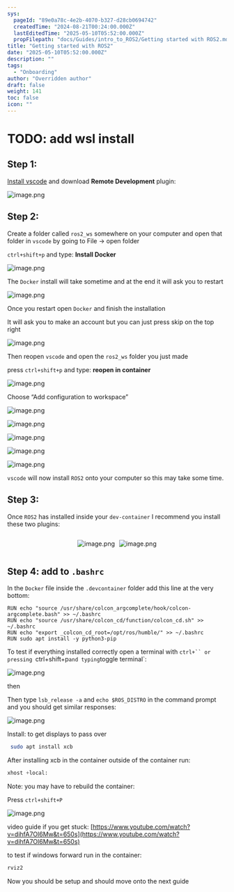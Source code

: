 ```yaml
---
sys:
  pageId: "89e0a78c-4e2b-4070-b327-d28cb0694742"
  createdTime: "2024-08-21T00:24:00.000Z"
  lastEditedTime: "2025-05-10T05:52:00.000Z"
  propFilepath: "docs/Guides/intro_to_ROS2/Getting started with ROS2.md"
title: "Getting started with ROS2"
date: "2025-05-10T05:52:00.000Z"
description: ""
tags:
  - "Onboarding"
author: "Overridden author"
draft: false
weight: 141
toc: false
icon: ""
---
```


# TODO: add wsl install

## Step 1:

[Install vscode](https://code.visualstudio.com/download) and download **Remote Development** plugin:

![image.png](https://prod-files-secure.s3.us-west-2.amazonaws.com/d518164a-d88e-44d1-a4ee-3adb3bd8bce0/efb52993-1881-4a40-b95e-6f020334f022/image.png?X-Amz-Algorithm=AWS4-HMAC-SHA256&X-Amz-Content-Sha256=UNSIGNED-PAYLOAD&X-Amz-Credential=ASIAZI2LB4663OX3VSG4%2F20250522%2Fus-west-2%2Fs3%2Faws4_request&X-Amz-Date=20250522T220837Z&X-Amz-Expires=3600&X-Amz-Security-Token=IQoJb3JpZ2luX2VjECYaCXVzLXdlc3QtMiJGMEQCIALq9jC5sTrasDCuIiFs7Kj7WHgaGKDRJcjQKh8TO0ccAiAWhLS9Pf8iyhTt4u7LHTg372sYoNdCzAV%2BdzTTWcVLQCqIBAje%2F%2F%2F%2F%2F%2F%2F%2F%2F%2F8BEAAaDDYzNzQyMzE4MzgwNSIMRtoJ2O1PGQSEvhl7KtwDQcHxlo0Nq8VMpCWF7xCz1T0MM9z3%2B8aiBEERKWKAv9RAnKei2BtG7tBPQxczJutRFuqqnaeDvrxwj7WvZNsOsyVjFZaBEyRcnPml3sGDkDc2U9Cbpu4c7ZpsddaAyPkyiFnC%2BoX1OE2%2Bldr%2B%2BnQFvSRYOAA8HIlRVV9qSooN0kYlwT5HWr%2FBvEN%2FjLsannGtIza7AeccR9Pac1dMrg8dK%2BlG1EgVgs2wW25iYK%2Fiodt0d85L%2FZ%2Br8LtvVln%2FkjKBg97PatcYnGiMRQXvxk1WIxX7UEzWDlX4V9Xc2LvCo33D8iyJA0d02AEgQpMGUZ8spQatFzf6SD5U%2BiP%2BHjaeh76yvvbf%2FzWPjvMUcOfnwmYS5H3sl3YrRW5vL406T2qpGc0KwMItR8BUn698r9cnN2tJi7YVUK%2FvL7uSq4Zm6eMoRHJeTMLu3fL%2FY0nOTnyMO4j4CSKc5ytCSmdlPoh%2B9svk5HY3yxjayo6g1Hy9cCN9Vk8h1rIdusXF1RRNBA2zpv3P79bAQo0GzkRzNFLlOZQLhoJ6ZI5ZYXwE%2Bq%2FGZReFX8dPHqucmq0ZnXGBXnV8FTd9i9fznj6OdhoEKXRGP0Gi94FRZvaIHxPXyIZfYvQ727zU3%2Ft3KEOFBSsw56m%2BwQY6pgF3L2f8Ur47PzEyV%2F%2BeIFtLwtLT8ZSq2%2B84eZdDOto8jfjEoJr74GA1V6JDjgNjFcgTnOmtPK0LRkc%2BTYiH9ZMdNz8Wk66WXBf%2FM1cdcRybCQ0I1hI0utOfiFwMjYLD579Pnptyke9W9MKiT7%2FLVjzq0b%2BwXkx%2BaSmQVe7T448RzCEKGbD%2BtUXSXmOj9qh6FQhzuzwm4hvHlFRG61rRIXYg4qYpmN1p&X-Amz-Signature=f217365daae6a9f5b7338063665a593428ef4e03ddd272bc54b4904defef8931&X-Amz-SignedHeaders=host&x-id=GetObject)

## Step 2:

Create a folder called `ros2_ws` somewhere on your computer and open that folder in `vscode` by going to File → open folder 

`ctrl+shift+p` and type: **Install Docker**

![image.png](https://prod-files-secure.s3.us-west-2.amazonaws.com/d518164a-d88e-44d1-a4ee-3adb3bd8bce0/2269dc0e-1cd5-47ff-bceb-c04ad9b2eab0/image.png?X-Amz-Algorithm=AWS4-HMAC-SHA256&X-Amz-Content-Sha256=UNSIGNED-PAYLOAD&X-Amz-Credential=ASIAZI2LB4663OX3VSG4%2F20250522%2Fus-west-2%2Fs3%2Faws4_request&X-Amz-Date=20250522T220837Z&X-Amz-Expires=3600&X-Amz-Security-Token=IQoJb3JpZ2luX2VjECYaCXVzLXdlc3QtMiJGMEQCIALq9jC5sTrasDCuIiFs7Kj7WHgaGKDRJcjQKh8TO0ccAiAWhLS9Pf8iyhTt4u7LHTg372sYoNdCzAV%2BdzTTWcVLQCqIBAje%2F%2F%2F%2F%2F%2F%2F%2F%2F%2F8BEAAaDDYzNzQyMzE4MzgwNSIMRtoJ2O1PGQSEvhl7KtwDQcHxlo0Nq8VMpCWF7xCz1T0MM9z3%2B8aiBEERKWKAv9RAnKei2BtG7tBPQxczJutRFuqqnaeDvrxwj7WvZNsOsyVjFZaBEyRcnPml3sGDkDc2U9Cbpu4c7ZpsddaAyPkyiFnC%2BoX1OE2%2Bldr%2B%2BnQFvSRYOAA8HIlRVV9qSooN0kYlwT5HWr%2FBvEN%2FjLsannGtIza7AeccR9Pac1dMrg8dK%2BlG1EgVgs2wW25iYK%2Fiodt0d85L%2FZ%2Br8LtvVln%2FkjKBg97PatcYnGiMRQXvxk1WIxX7UEzWDlX4V9Xc2LvCo33D8iyJA0d02AEgQpMGUZ8spQatFzf6SD5U%2BiP%2BHjaeh76yvvbf%2FzWPjvMUcOfnwmYS5H3sl3YrRW5vL406T2qpGc0KwMItR8BUn698r9cnN2tJi7YVUK%2FvL7uSq4Zm6eMoRHJeTMLu3fL%2FY0nOTnyMO4j4CSKc5ytCSmdlPoh%2B9svk5HY3yxjayo6g1Hy9cCN9Vk8h1rIdusXF1RRNBA2zpv3P79bAQo0GzkRzNFLlOZQLhoJ6ZI5ZYXwE%2Bq%2FGZReFX8dPHqucmq0ZnXGBXnV8FTd9i9fznj6OdhoEKXRGP0Gi94FRZvaIHxPXyIZfYvQ727zU3%2Ft3KEOFBSsw56m%2BwQY6pgF3L2f8Ur47PzEyV%2F%2BeIFtLwtLT8ZSq2%2B84eZdDOto8jfjEoJr74GA1V6JDjgNjFcgTnOmtPK0LRkc%2BTYiH9ZMdNz8Wk66WXBf%2FM1cdcRybCQ0I1hI0utOfiFwMjYLD579Pnptyke9W9MKiT7%2FLVjzq0b%2BwXkx%2BaSmQVe7T448RzCEKGbD%2BtUXSXmOj9qh6FQhzuzwm4hvHlFRG61rRIXYg4qYpmN1p&X-Amz-Signature=c103b11f6f51a8ce0f82425df2d3c13b8e75ff406849373924c8ee995a39dc14&X-Amz-SignedHeaders=host&x-id=GetObject)

The `Docker` install will take sometime and at the end it will ask you to restart

![image.png](https://prod-files-secure.s3.us-west-2.amazonaws.com/d518164a-d88e-44d1-a4ee-3adb3bd8bce0/ed233f78-be33-4b1f-b89c-9c346c0e961e/image.png?X-Amz-Algorithm=AWS4-HMAC-SHA256&X-Amz-Content-Sha256=UNSIGNED-PAYLOAD&X-Amz-Credential=ASIAZI2LB4663OX3VSG4%2F20250522%2Fus-west-2%2Fs3%2Faws4_request&X-Amz-Date=20250522T220837Z&X-Amz-Expires=3600&X-Amz-Security-Token=IQoJb3JpZ2luX2VjECYaCXVzLXdlc3QtMiJGMEQCIALq9jC5sTrasDCuIiFs7Kj7WHgaGKDRJcjQKh8TO0ccAiAWhLS9Pf8iyhTt4u7LHTg372sYoNdCzAV%2BdzTTWcVLQCqIBAje%2F%2F%2F%2F%2F%2F%2F%2F%2F%2F8BEAAaDDYzNzQyMzE4MzgwNSIMRtoJ2O1PGQSEvhl7KtwDQcHxlo0Nq8VMpCWF7xCz1T0MM9z3%2B8aiBEERKWKAv9RAnKei2BtG7tBPQxczJutRFuqqnaeDvrxwj7WvZNsOsyVjFZaBEyRcnPml3sGDkDc2U9Cbpu4c7ZpsddaAyPkyiFnC%2BoX1OE2%2Bldr%2B%2BnQFvSRYOAA8HIlRVV9qSooN0kYlwT5HWr%2FBvEN%2FjLsannGtIza7AeccR9Pac1dMrg8dK%2BlG1EgVgs2wW25iYK%2Fiodt0d85L%2FZ%2Br8LtvVln%2FkjKBg97PatcYnGiMRQXvxk1WIxX7UEzWDlX4V9Xc2LvCo33D8iyJA0d02AEgQpMGUZ8spQatFzf6SD5U%2BiP%2BHjaeh76yvvbf%2FzWPjvMUcOfnwmYS5H3sl3YrRW5vL406T2qpGc0KwMItR8BUn698r9cnN2tJi7YVUK%2FvL7uSq4Zm6eMoRHJeTMLu3fL%2FY0nOTnyMO4j4CSKc5ytCSmdlPoh%2B9svk5HY3yxjayo6g1Hy9cCN9Vk8h1rIdusXF1RRNBA2zpv3P79bAQo0GzkRzNFLlOZQLhoJ6ZI5ZYXwE%2Bq%2FGZReFX8dPHqucmq0ZnXGBXnV8FTd9i9fznj6OdhoEKXRGP0Gi94FRZvaIHxPXyIZfYvQ727zU3%2Ft3KEOFBSsw56m%2BwQY6pgF3L2f8Ur47PzEyV%2F%2BeIFtLwtLT8ZSq2%2B84eZdDOto8jfjEoJr74GA1V6JDjgNjFcgTnOmtPK0LRkc%2BTYiH9ZMdNz8Wk66WXBf%2FM1cdcRybCQ0I1hI0utOfiFwMjYLD579Pnptyke9W9MKiT7%2FLVjzq0b%2BwXkx%2BaSmQVe7T448RzCEKGbD%2BtUXSXmOj9qh6FQhzuzwm4hvHlFRG61rRIXYg4qYpmN1p&X-Amz-Signature=b24185de66d628920de898e3cddb2f6d748fb9a583b61c8e93c5eb5255df0b98&X-Amz-SignedHeaders=host&x-id=GetObject)

Once you restart open `Docker` and finish the installation

It will ask you to make an account but you can just press skip on the top right

![image.png](https://prod-files-secure.s3.us-west-2.amazonaws.com/d518164a-d88e-44d1-a4ee-3adb3bd8bce0/21010ad9-1659-4fd9-9f59-9932a09b2a3d/image.png?X-Amz-Algorithm=AWS4-HMAC-SHA256&X-Amz-Content-Sha256=UNSIGNED-PAYLOAD&X-Amz-Credential=ASIAZI2LB4663OX3VSG4%2F20250522%2Fus-west-2%2Fs3%2Faws4_request&X-Amz-Date=20250522T220837Z&X-Amz-Expires=3600&X-Amz-Security-Token=IQoJb3JpZ2luX2VjECYaCXVzLXdlc3QtMiJGMEQCIALq9jC5sTrasDCuIiFs7Kj7WHgaGKDRJcjQKh8TO0ccAiAWhLS9Pf8iyhTt4u7LHTg372sYoNdCzAV%2BdzTTWcVLQCqIBAje%2F%2F%2F%2F%2F%2F%2F%2F%2F%2F8BEAAaDDYzNzQyMzE4MzgwNSIMRtoJ2O1PGQSEvhl7KtwDQcHxlo0Nq8VMpCWF7xCz1T0MM9z3%2B8aiBEERKWKAv9RAnKei2BtG7tBPQxczJutRFuqqnaeDvrxwj7WvZNsOsyVjFZaBEyRcnPml3sGDkDc2U9Cbpu4c7ZpsddaAyPkyiFnC%2BoX1OE2%2Bldr%2B%2BnQFvSRYOAA8HIlRVV9qSooN0kYlwT5HWr%2FBvEN%2FjLsannGtIza7AeccR9Pac1dMrg8dK%2BlG1EgVgs2wW25iYK%2Fiodt0d85L%2FZ%2Br8LtvVln%2FkjKBg97PatcYnGiMRQXvxk1WIxX7UEzWDlX4V9Xc2LvCo33D8iyJA0d02AEgQpMGUZ8spQatFzf6SD5U%2BiP%2BHjaeh76yvvbf%2FzWPjvMUcOfnwmYS5H3sl3YrRW5vL406T2qpGc0KwMItR8BUn698r9cnN2tJi7YVUK%2FvL7uSq4Zm6eMoRHJeTMLu3fL%2FY0nOTnyMO4j4CSKc5ytCSmdlPoh%2B9svk5HY3yxjayo6g1Hy9cCN9Vk8h1rIdusXF1RRNBA2zpv3P79bAQo0GzkRzNFLlOZQLhoJ6ZI5ZYXwE%2Bq%2FGZReFX8dPHqucmq0ZnXGBXnV8FTd9i9fznj6OdhoEKXRGP0Gi94FRZvaIHxPXyIZfYvQ727zU3%2Ft3KEOFBSsw56m%2BwQY6pgF3L2f8Ur47PzEyV%2F%2BeIFtLwtLT8ZSq2%2B84eZdDOto8jfjEoJr74GA1V6JDjgNjFcgTnOmtPK0LRkc%2BTYiH9ZMdNz8Wk66WXBf%2FM1cdcRybCQ0I1hI0utOfiFwMjYLD579Pnptyke9W9MKiT7%2FLVjzq0b%2BwXkx%2BaSmQVe7T448RzCEKGbD%2BtUXSXmOj9qh6FQhzuzwm4hvHlFRG61rRIXYg4qYpmN1p&X-Amz-Signature=05bde07c2df531ad1a748cfe3ef853a31b3aabff3c915876833fae98cf275494&X-Amz-SignedHeaders=host&x-id=GetObject)

Then reopen `vscode` and open the `ros2_ws` folder you just made

press `ctrl+shift+p` and type: **reopen in container**

![image.png](https://prod-files-secure.s3.us-west-2.amazonaws.com/d518164a-d88e-44d1-a4ee-3adb3bd8bce0/4e93b8c2-41ad-488c-8095-c74205196118/image.png?X-Amz-Algorithm=AWS4-HMAC-SHA256&X-Amz-Content-Sha256=UNSIGNED-PAYLOAD&X-Amz-Credential=ASIAZI2LB4663OX3VSG4%2F20250522%2Fus-west-2%2Fs3%2Faws4_request&X-Amz-Date=20250522T220837Z&X-Amz-Expires=3600&X-Amz-Security-Token=IQoJb3JpZ2luX2VjECYaCXVzLXdlc3QtMiJGMEQCIALq9jC5sTrasDCuIiFs7Kj7WHgaGKDRJcjQKh8TO0ccAiAWhLS9Pf8iyhTt4u7LHTg372sYoNdCzAV%2BdzTTWcVLQCqIBAje%2F%2F%2F%2F%2F%2F%2F%2F%2F%2F8BEAAaDDYzNzQyMzE4MzgwNSIMRtoJ2O1PGQSEvhl7KtwDQcHxlo0Nq8VMpCWF7xCz1T0MM9z3%2B8aiBEERKWKAv9RAnKei2BtG7tBPQxczJutRFuqqnaeDvrxwj7WvZNsOsyVjFZaBEyRcnPml3sGDkDc2U9Cbpu4c7ZpsddaAyPkyiFnC%2BoX1OE2%2Bldr%2B%2BnQFvSRYOAA8HIlRVV9qSooN0kYlwT5HWr%2FBvEN%2FjLsannGtIza7AeccR9Pac1dMrg8dK%2BlG1EgVgs2wW25iYK%2Fiodt0d85L%2FZ%2Br8LtvVln%2FkjKBg97PatcYnGiMRQXvxk1WIxX7UEzWDlX4V9Xc2LvCo33D8iyJA0d02AEgQpMGUZ8spQatFzf6SD5U%2BiP%2BHjaeh76yvvbf%2FzWPjvMUcOfnwmYS5H3sl3YrRW5vL406T2qpGc0KwMItR8BUn698r9cnN2tJi7YVUK%2FvL7uSq4Zm6eMoRHJeTMLu3fL%2FY0nOTnyMO4j4CSKc5ytCSmdlPoh%2B9svk5HY3yxjayo6g1Hy9cCN9Vk8h1rIdusXF1RRNBA2zpv3P79bAQo0GzkRzNFLlOZQLhoJ6ZI5ZYXwE%2Bq%2FGZReFX8dPHqucmq0ZnXGBXnV8FTd9i9fznj6OdhoEKXRGP0Gi94FRZvaIHxPXyIZfYvQ727zU3%2Ft3KEOFBSsw56m%2BwQY6pgF3L2f8Ur47PzEyV%2F%2BeIFtLwtLT8ZSq2%2B84eZdDOto8jfjEoJr74GA1V6JDjgNjFcgTnOmtPK0LRkc%2BTYiH9ZMdNz8Wk66WXBf%2FM1cdcRybCQ0I1hI0utOfiFwMjYLD579Pnptyke9W9MKiT7%2FLVjzq0b%2BwXkx%2BaSmQVe7T448RzCEKGbD%2BtUXSXmOj9qh6FQhzuzwm4hvHlFRG61rRIXYg4qYpmN1p&X-Amz-Signature=2ba8d399a114a015cc14c0fb9fc1af0bf3250547e04f5ec21aa24700350ab6a7&X-Amz-SignedHeaders=host&x-id=GetObject)

Choose “Add configuration to workspace”

![image.png](https://prod-files-secure.s3.us-west-2.amazonaws.com/d518164a-d88e-44d1-a4ee-3adb3bd8bce0/9560b282-5060-4989-ba37-97e7b2c22476/image.png?X-Amz-Algorithm=AWS4-HMAC-SHA256&X-Amz-Content-Sha256=UNSIGNED-PAYLOAD&X-Amz-Credential=ASIAZI2LB4663OX3VSG4%2F20250522%2Fus-west-2%2Fs3%2Faws4_request&X-Amz-Date=20250522T220837Z&X-Amz-Expires=3600&X-Amz-Security-Token=IQoJb3JpZ2luX2VjECYaCXVzLXdlc3QtMiJGMEQCIALq9jC5sTrasDCuIiFs7Kj7WHgaGKDRJcjQKh8TO0ccAiAWhLS9Pf8iyhTt4u7LHTg372sYoNdCzAV%2BdzTTWcVLQCqIBAje%2F%2F%2F%2F%2F%2F%2F%2F%2F%2F8BEAAaDDYzNzQyMzE4MzgwNSIMRtoJ2O1PGQSEvhl7KtwDQcHxlo0Nq8VMpCWF7xCz1T0MM9z3%2B8aiBEERKWKAv9RAnKei2BtG7tBPQxczJutRFuqqnaeDvrxwj7WvZNsOsyVjFZaBEyRcnPml3sGDkDc2U9Cbpu4c7ZpsddaAyPkyiFnC%2BoX1OE2%2Bldr%2B%2BnQFvSRYOAA8HIlRVV9qSooN0kYlwT5HWr%2FBvEN%2FjLsannGtIza7AeccR9Pac1dMrg8dK%2BlG1EgVgs2wW25iYK%2Fiodt0d85L%2FZ%2Br8LtvVln%2FkjKBg97PatcYnGiMRQXvxk1WIxX7UEzWDlX4V9Xc2LvCo33D8iyJA0d02AEgQpMGUZ8spQatFzf6SD5U%2BiP%2BHjaeh76yvvbf%2FzWPjvMUcOfnwmYS5H3sl3YrRW5vL406T2qpGc0KwMItR8BUn698r9cnN2tJi7YVUK%2FvL7uSq4Zm6eMoRHJeTMLu3fL%2FY0nOTnyMO4j4CSKc5ytCSmdlPoh%2B9svk5HY3yxjayo6g1Hy9cCN9Vk8h1rIdusXF1RRNBA2zpv3P79bAQo0GzkRzNFLlOZQLhoJ6ZI5ZYXwE%2Bq%2FGZReFX8dPHqucmq0ZnXGBXnV8FTd9i9fznj6OdhoEKXRGP0Gi94FRZvaIHxPXyIZfYvQ727zU3%2Ft3KEOFBSsw56m%2BwQY6pgF3L2f8Ur47PzEyV%2F%2BeIFtLwtLT8ZSq2%2B84eZdDOto8jfjEoJr74GA1V6JDjgNjFcgTnOmtPK0LRkc%2BTYiH9ZMdNz8Wk66WXBf%2FM1cdcRybCQ0I1hI0utOfiFwMjYLD579Pnptyke9W9MKiT7%2FLVjzq0b%2BwXkx%2BaSmQVe7T448RzCEKGbD%2BtUXSXmOj9qh6FQhzuzwm4hvHlFRG61rRIXYg4qYpmN1p&X-Amz-Signature=2013f37624193ec49238d08db728ed662484d85714a13423b0b817a96709450f&X-Amz-SignedHeaders=host&x-id=GetObject)

![image.png](https://prod-files-secure.s3.us-west-2.amazonaws.com/d518164a-d88e-44d1-a4ee-3adb3bd8bce0/2ee63f81-886b-48e8-a553-dc6e5eac99e4/image.png?X-Amz-Algorithm=AWS4-HMAC-SHA256&X-Amz-Content-Sha256=UNSIGNED-PAYLOAD&X-Amz-Credential=ASIAZI2LB4663OX3VSG4%2F20250522%2Fus-west-2%2Fs3%2Faws4_request&X-Amz-Date=20250522T220837Z&X-Amz-Expires=3600&X-Amz-Security-Token=IQoJb3JpZ2luX2VjECYaCXVzLXdlc3QtMiJGMEQCIALq9jC5sTrasDCuIiFs7Kj7WHgaGKDRJcjQKh8TO0ccAiAWhLS9Pf8iyhTt4u7LHTg372sYoNdCzAV%2BdzTTWcVLQCqIBAje%2F%2F%2F%2F%2F%2F%2F%2F%2F%2F8BEAAaDDYzNzQyMzE4MzgwNSIMRtoJ2O1PGQSEvhl7KtwDQcHxlo0Nq8VMpCWF7xCz1T0MM9z3%2B8aiBEERKWKAv9RAnKei2BtG7tBPQxczJutRFuqqnaeDvrxwj7WvZNsOsyVjFZaBEyRcnPml3sGDkDc2U9Cbpu4c7ZpsddaAyPkyiFnC%2BoX1OE2%2Bldr%2B%2BnQFvSRYOAA8HIlRVV9qSooN0kYlwT5HWr%2FBvEN%2FjLsannGtIza7AeccR9Pac1dMrg8dK%2BlG1EgVgs2wW25iYK%2Fiodt0d85L%2FZ%2Br8LtvVln%2FkjKBg97PatcYnGiMRQXvxk1WIxX7UEzWDlX4V9Xc2LvCo33D8iyJA0d02AEgQpMGUZ8spQatFzf6SD5U%2BiP%2BHjaeh76yvvbf%2FzWPjvMUcOfnwmYS5H3sl3YrRW5vL406T2qpGc0KwMItR8BUn698r9cnN2tJi7YVUK%2FvL7uSq4Zm6eMoRHJeTMLu3fL%2FY0nOTnyMO4j4CSKc5ytCSmdlPoh%2B9svk5HY3yxjayo6g1Hy9cCN9Vk8h1rIdusXF1RRNBA2zpv3P79bAQo0GzkRzNFLlOZQLhoJ6ZI5ZYXwE%2Bq%2FGZReFX8dPHqucmq0ZnXGBXnV8FTd9i9fznj6OdhoEKXRGP0Gi94FRZvaIHxPXyIZfYvQ727zU3%2Ft3KEOFBSsw56m%2BwQY6pgF3L2f8Ur47PzEyV%2F%2BeIFtLwtLT8ZSq2%2B84eZdDOto8jfjEoJr74GA1V6JDjgNjFcgTnOmtPK0LRkc%2BTYiH9ZMdNz8Wk66WXBf%2FM1cdcRybCQ0I1hI0utOfiFwMjYLD579Pnptyke9W9MKiT7%2FLVjzq0b%2BwXkx%2BaSmQVe7T448RzCEKGbD%2BtUXSXmOj9qh6FQhzuzwm4hvHlFRG61rRIXYg4qYpmN1p&X-Amz-Signature=f3858623574ca22ee048e67ade375abb1dc3a9569a3f827fdf7407fa6da7ac9f&X-Amz-SignedHeaders=host&x-id=GetObject)

![image.png](https://prod-files-secure.s3.us-west-2.amazonaws.com/d518164a-d88e-44d1-a4ee-3adb3bd8bce0/ae1580b2-b048-407e-aed9-b584224a7a04/image.png?X-Amz-Algorithm=AWS4-HMAC-SHA256&X-Amz-Content-Sha256=UNSIGNED-PAYLOAD&X-Amz-Credential=ASIAZI2LB4663OX3VSG4%2F20250522%2Fus-west-2%2Fs3%2Faws4_request&X-Amz-Date=20250522T220837Z&X-Amz-Expires=3600&X-Amz-Security-Token=IQoJb3JpZ2luX2VjECYaCXVzLXdlc3QtMiJGMEQCIALq9jC5sTrasDCuIiFs7Kj7WHgaGKDRJcjQKh8TO0ccAiAWhLS9Pf8iyhTt4u7LHTg372sYoNdCzAV%2BdzTTWcVLQCqIBAje%2F%2F%2F%2F%2F%2F%2F%2F%2F%2F8BEAAaDDYzNzQyMzE4MzgwNSIMRtoJ2O1PGQSEvhl7KtwDQcHxlo0Nq8VMpCWF7xCz1T0MM9z3%2B8aiBEERKWKAv9RAnKei2BtG7tBPQxczJutRFuqqnaeDvrxwj7WvZNsOsyVjFZaBEyRcnPml3sGDkDc2U9Cbpu4c7ZpsddaAyPkyiFnC%2BoX1OE2%2Bldr%2B%2BnQFvSRYOAA8HIlRVV9qSooN0kYlwT5HWr%2FBvEN%2FjLsannGtIza7AeccR9Pac1dMrg8dK%2BlG1EgVgs2wW25iYK%2Fiodt0d85L%2FZ%2Br8LtvVln%2FkjKBg97PatcYnGiMRQXvxk1WIxX7UEzWDlX4V9Xc2LvCo33D8iyJA0d02AEgQpMGUZ8spQatFzf6SD5U%2BiP%2BHjaeh76yvvbf%2FzWPjvMUcOfnwmYS5H3sl3YrRW5vL406T2qpGc0KwMItR8BUn698r9cnN2tJi7YVUK%2FvL7uSq4Zm6eMoRHJeTMLu3fL%2FY0nOTnyMO4j4CSKc5ytCSmdlPoh%2B9svk5HY3yxjayo6g1Hy9cCN9Vk8h1rIdusXF1RRNBA2zpv3P79bAQo0GzkRzNFLlOZQLhoJ6ZI5ZYXwE%2Bq%2FGZReFX8dPHqucmq0ZnXGBXnV8FTd9i9fznj6OdhoEKXRGP0Gi94FRZvaIHxPXyIZfYvQ727zU3%2Ft3KEOFBSsw56m%2BwQY6pgF3L2f8Ur47PzEyV%2F%2BeIFtLwtLT8ZSq2%2B84eZdDOto8jfjEoJr74GA1V6JDjgNjFcgTnOmtPK0LRkc%2BTYiH9ZMdNz8Wk66WXBf%2FM1cdcRybCQ0I1hI0utOfiFwMjYLD579Pnptyke9W9MKiT7%2FLVjzq0b%2BwXkx%2BaSmQVe7T448RzCEKGbD%2BtUXSXmOj9qh6FQhzuzwm4hvHlFRG61rRIXYg4qYpmN1p&X-Amz-Signature=359b278bb6d365972c7849bbd7edf08212395a9d3533fde6aa1cfb00ca7b9537&X-Amz-SignedHeaders=host&x-id=GetObject)

![image.png](https://prod-files-secure.s3.us-west-2.amazonaws.com/d518164a-d88e-44d1-a4ee-3adb3bd8bce0/53255b28-f75e-430f-b9e3-c0ac8577e42b/image.png?X-Amz-Algorithm=AWS4-HMAC-SHA256&X-Amz-Content-Sha256=UNSIGNED-PAYLOAD&X-Amz-Credential=ASIAZI2LB4663OX3VSG4%2F20250522%2Fus-west-2%2Fs3%2Faws4_request&X-Amz-Date=20250522T220837Z&X-Amz-Expires=3600&X-Amz-Security-Token=IQoJb3JpZ2luX2VjECYaCXVzLXdlc3QtMiJGMEQCIALq9jC5sTrasDCuIiFs7Kj7WHgaGKDRJcjQKh8TO0ccAiAWhLS9Pf8iyhTt4u7LHTg372sYoNdCzAV%2BdzTTWcVLQCqIBAje%2F%2F%2F%2F%2F%2F%2F%2F%2F%2F8BEAAaDDYzNzQyMzE4MzgwNSIMRtoJ2O1PGQSEvhl7KtwDQcHxlo0Nq8VMpCWF7xCz1T0MM9z3%2B8aiBEERKWKAv9RAnKei2BtG7tBPQxczJutRFuqqnaeDvrxwj7WvZNsOsyVjFZaBEyRcnPml3sGDkDc2U9Cbpu4c7ZpsddaAyPkyiFnC%2BoX1OE2%2Bldr%2B%2BnQFvSRYOAA8HIlRVV9qSooN0kYlwT5HWr%2FBvEN%2FjLsannGtIza7AeccR9Pac1dMrg8dK%2BlG1EgVgs2wW25iYK%2Fiodt0d85L%2FZ%2Br8LtvVln%2FkjKBg97PatcYnGiMRQXvxk1WIxX7UEzWDlX4V9Xc2LvCo33D8iyJA0d02AEgQpMGUZ8spQatFzf6SD5U%2BiP%2BHjaeh76yvvbf%2FzWPjvMUcOfnwmYS5H3sl3YrRW5vL406T2qpGc0KwMItR8BUn698r9cnN2tJi7YVUK%2FvL7uSq4Zm6eMoRHJeTMLu3fL%2FY0nOTnyMO4j4CSKc5ytCSmdlPoh%2B9svk5HY3yxjayo6g1Hy9cCN9Vk8h1rIdusXF1RRNBA2zpv3P79bAQo0GzkRzNFLlOZQLhoJ6ZI5ZYXwE%2Bq%2FGZReFX8dPHqucmq0ZnXGBXnV8FTd9i9fznj6OdhoEKXRGP0Gi94FRZvaIHxPXyIZfYvQ727zU3%2Ft3KEOFBSsw56m%2BwQY6pgF3L2f8Ur47PzEyV%2F%2BeIFtLwtLT8ZSq2%2B84eZdDOto8jfjEoJr74GA1V6JDjgNjFcgTnOmtPK0LRkc%2BTYiH9ZMdNz8Wk66WXBf%2FM1cdcRybCQ0I1hI0utOfiFwMjYLD579Pnptyke9W9MKiT7%2FLVjzq0b%2BwXkx%2BaSmQVe7T448RzCEKGbD%2BtUXSXmOj9qh6FQhzuzwm4hvHlFRG61rRIXYg4qYpmN1p&X-Amz-Signature=f2bb25aff9ee9cc1aa16facd9ec2c72634b4b100b71611a6da5fdeb90b357315&X-Amz-SignedHeaders=host&x-id=GetObject)

![image.png](https://prod-files-secure.s3.us-west-2.amazonaws.com/d518164a-d88e-44d1-a4ee-3adb3bd8bce0/7c562767-5af9-4ffb-97d1-327bcdf4ee00/image.png?X-Amz-Algorithm=AWS4-HMAC-SHA256&X-Amz-Content-Sha256=UNSIGNED-PAYLOAD&X-Amz-Credential=ASIAZI2LB4663OX3VSG4%2F20250522%2Fus-west-2%2Fs3%2Faws4_request&X-Amz-Date=20250522T220837Z&X-Amz-Expires=3600&X-Amz-Security-Token=IQoJb3JpZ2luX2VjECYaCXVzLXdlc3QtMiJGMEQCIALq9jC5sTrasDCuIiFs7Kj7WHgaGKDRJcjQKh8TO0ccAiAWhLS9Pf8iyhTt4u7LHTg372sYoNdCzAV%2BdzTTWcVLQCqIBAje%2F%2F%2F%2F%2F%2F%2F%2F%2F%2F8BEAAaDDYzNzQyMzE4MzgwNSIMRtoJ2O1PGQSEvhl7KtwDQcHxlo0Nq8VMpCWF7xCz1T0MM9z3%2B8aiBEERKWKAv9RAnKei2BtG7tBPQxczJutRFuqqnaeDvrxwj7WvZNsOsyVjFZaBEyRcnPml3sGDkDc2U9Cbpu4c7ZpsddaAyPkyiFnC%2BoX1OE2%2Bldr%2B%2BnQFvSRYOAA8HIlRVV9qSooN0kYlwT5HWr%2FBvEN%2FjLsannGtIza7AeccR9Pac1dMrg8dK%2BlG1EgVgs2wW25iYK%2Fiodt0d85L%2FZ%2Br8LtvVln%2FkjKBg97PatcYnGiMRQXvxk1WIxX7UEzWDlX4V9Xc2LvCo33D8iyJA0d02AEgQpMGUZ8spQatFzf6SD5U%2BiP%2BHjaeh76yvvbf%2FzWPjvMUcOfnwmYS5H3sl3YrRW5vL406T2qpGc0KwMItR8BUn698r9cnN2tJi7YVUK%2FvL7uSq4Zm6eMoRHJeTMLu3fL%2FY0nOTnyMO4j4CSKc5ytCSmdlPoh%2B9svk5HY3yxjayo6g1Hy9cCN9Vk8h1rIdusXF1RRNBA2zpv3P79bAQo0GzkRzNFLlOZQLhoJ6ZI5ZYXwE%2Bq%2FGZReFX8dPHqucmq0ZnXGBXnV8FTd9i9fznj6OdhoEKXRGP0Gi94FRZvaIHxPXyIZfYvQ727zU3%2Ft3KEOFBSsw56m%2BwQY6pgF3L2f8Ur47PzEyV%2F%2BeIFtLwtLT8ZSq2%2B84eZdDOto8jfjEoJr74GA1V6JDjgNjFcgTnOmtPK0LRkc%2BTYiH9ZMdNz8Wk66WXBf%2FM1cdcRybCQ0I1hI0utOfiFwMjYLD579Pnptyke9W9MKiT7%2FLVjzq0b%2BwXkx%2BaSmQVe7T448RzCEKGbD%2BtUXSXmOj9qh6FQhzuzwm4hvHlFRG61rRIXYg4qYpmN1p&X-Amz-Signature=55429a0f3b894437f1d9d97ac34f47d5697de039064f8d1d402469ac7b4d4a08&X-Amz-SignedHeaders=host&x-id=GetObject)

`vscode` will now install `ROS2` onto your computer so this may take some time.

## Step 3:

Once `ROS2` has installed inside your `dev-container` I recommend you install these two plugins:

<div style="display: flex;flex-direction: row; column-gap:10px; max-width: 630px;justify-content: center;">
<div>

![image.png](https://prod-files-secure.s3.us-west-2.amazonaws.com/d518164a-d88e-44d1-a4ee-3adb3bd8bce0/3fc3d550-5a54-4ba1-ba6b-faa01cdb7369/image.png?X-Amz-Algorithm=AWS4-HMAC-SHA256&X-Amz-Content-Sha256=UNSIGNED-PAYLOAD&X-Amz-Credential=ASIAZI2LB466UPLMMYLQ%2F20250522%2Fus-west-2%2Fs3%2Faws4_request&X-Amz-Date=20250522T220841Z&X-Amz-Expires=3600&X-Amz-Security-Token=IQoJb3JpZ2luX2VjECYaCXVzLXdlc3QtMiJIMEYCIQCeQZMArryM6g4HbozaSfzDu50kS3civParWptw6gaqawIhAKn%2FsrsDbJGzbANFt6Smy5t15G%2FItSqN3NgU1Mv%2BTAveKogECN7%2F%2F%2F%2F%2F%2F%2F%2F%2F%2FwEQABoMNjM3NDIzMTgzODA1IgwXB7xoPI7FJVl%2BRecq3APl5evbsxqYWtjrTEhhkGync6vIHxt7UjPXHDJCcRQMn8meGvbF5O185E8as9XwyUoHz9uJ5Pr34ZBFBLmFnLP8bE1oNdMwsc%2BdjUBRyJoozFIDroAYwYq4xam6sWBjQoLDR5Ncpo324ff9BhpyaQKjlELY%2B%2F3T0I%2FqxLcFc8dcnAWpgvwd8NgGC%2ByNNYvtyKmFANQ8NR2wznOKqhYV%2FhSrbrtiQxnkzL1F%2ByjvFnawgb0A3EVEk2nJ0PKNqLFJ73w4vgJOuezqR7iet%2F89Egwo%2FKcf8QqEj9l589d0Nv%2FvShh5OXbdEePD%2FQhCGskIPvabIHFxzSdzwFQ0HpQQ3dMBP5tiX51k%2BD2RN9PUL8zHi4CIebG1IBos9Fr4G%2FksJOF9i5t%2FCvmqWTuV7gZXYu9Oc8iTdw3yqByUTzySw0yoscs9XwMSSKW8ADd0%2FxS7EvwavfY6dOonzJxl8IBdA5T85j2wzGwpy0dv1z8UZpg9PxWl6C1j8YApyXvUEY6xXGDayV%2BhVG35OiqAc3W%2FKzgwb6c2ttk2M2yKmRAAhkuc0UMDMk6OgI86cZC4ZGT3dCS75AHAVCkpCh6Wi4QXVFEAlrYDNP7O7QNLAutK0kupfHQHaQYtvp%2B%2FbZDsEzDnqb7BBjqkAaK05r0qi8xtFcmejD5lzNbGP%2Ffr6DhHG7q0a1yEnvp3LSLzYT3ecFi0WeCrkiSmeRtLtaCx0jn9Y7lpThpiZ9HkNxpzJm4lnd5LBEBnbb8f2eFD9YzFvjPIMU2lGfqAkDst646McYUJ04hgdF2Khfj%2BYADSY6S3jSqSNg%2Be6p28pgPcTLRjmDv89MEhU04TK%2F4ox7P1p2KdjDdBgYPVz4mTg%2FfN&X-Amz-Signature=51583027e3f6cf00cfbfca42e1c191fbdf009974a77c79433af78efc078b6424&X-Amz-SignedHeaders=host&x-id=GetObject)

</div>
<div>

![image.png](https://prod-files-secure.s3.us-west-2.amazonaws.com/d518164a-d88e-44d1-a4ee-3adb3bd8bce0/d994cc66-13c2-4093-a5a3-f84cf4601a82/image.png?X-Amz-Algorithm=AWS4-HMAC-SHA256&X-Amz-Content-Sha256=UNSIGNED-PAYLOAD&X-Amz-Credential=ASIAZI2LB466WVFXKGWL%2F20250522%2Fus-west-2%2Fs3%2Faws4_request&X-Amz-Date=20250522T220841Z&X-Amz-Expires=3600&X-Amz-Security-Token=IQoJb3JpZ2luX2VjECYaCXVzLXdlc3QtMiJIMEYCIQCMA7mUzRPlgQeFmFtfpd2PJqnHCSJ5rfZobGuGvHrWeQIhAO36WNFlQAjGntMsAbtMmHiUqATxwva8UCgcfSGVAiP7KogECN7%2F%2F%2F%2F%2F%2F%2F%2F%2F%2FwEQABoMNjM3NDIzMTgzODA1Igz7eLI8bGkjutsn8ewq3AP9z78Kw0NXjFmCR37dLBx3osgy38NKvRyptfhNEdBFC0MQpRIJn9wLweXXZWwJmtmqeVFgJ2lELF2lWsdRfhQtBhxom291622B7iRplXJwtPh0csZQ%2BxgJ5q4wNGNS7f43%2F%2B6pREH%2BBm9faDkoVf8C%2FYSBz%2Focx%2B71zSKIKKGDvLOYUuJZ3GyQ1EK2fWGIXdJZgYAg5Ni69iH8UJ%2BlsEnLMy8d6QAsF0MPE2TNUGr3g%2FsOKhUXwcacnzoDSKeD6pld4HDDcoNJtpfbImhO%2BUsmTfGHvEiEqkD17jPe16a6he7TudtCHlY7vT6JCxd4uCInmQEgoxde4JMNBtILcKpH%2FGWwpS7dRMd29UZYkomUNsWMpueszNuwuhJtD9KkVe1Z2Zo8rRB%2B%2Fv7TcOvVDYDykJEfZRAEsKRyNKVb6RGl3p8zzllRxV2VoHGdJ%2FTacekshJcNMNEMjCK7lz2BWackVpb0UIzJyWNSVUhhHb09kRlfnHaojb7L6ahJK4Pk9awH2VlxZ337dp3qsndev8S0snqIBpMrWgYeh8%2BZMirYE7YsVfx2oP7uJJPHFhrMJoHTUBPAaOwwMjGgBnH054TEZvCViZEsBwAB1HOaQ5YkyxkpTTsSzotvquVWVjDXqb7BBjqkAcldTQXotdkP6zrVsnHAkrDQoTW%2Bu%2FJJlLDi0mDUxafT%2BfPBcHG5hC98mWxaqIoTJk%2FK1w2vLuooOR9fQxDiVW%2BsABibXA64lIgURz%2BxvWt8dHYRBntRH%2Fa28cEIlv8ielPD7XYRK3uphDiQzQL2uootd%2F6XhqPZi5WddXO58kLI4DrO35c5wg7yuy3H2vC2Heh2j%2FWWHE8%2B%2F%2BjZc1hGS9ObrMRb&X-Amz-Signature=6ec1729444a0688ce2adf35948bb75c6411683fb932112f4a184c2e6f82a0a4a&X-Amz-SignedHeaders=host&x-id=GetObject)

</div>
</div>

## Step 4: add to `.bashrc`

In the `Docker` file inside the `.devcontainer` folder add this line at the very bottom: 

```docker
RUN echo "source /usr/share/colcon_argcomplete/hook/colcon-argcomplete.bash" >> ~/.bashrc
RUN echo "source /usr/share/colcon_cd/function/colcon_cd.sh" >> ~/.bashrc
RUN echo "export _colcon_cd_root=/opt/ros/humble/" >> ~/.bashrc
RUN sudo apt install -y python3-pip 
```

To test if everything installed correctly open a terminal with `ctrl+`` or pressing `ctrl+shift+p` and typing `toggle terminal`:

![image.png](https://prod-files-secure.s3.us-west-2.amazonaws.com/d518164a-d88e-44d1-a4ee-3adb3bd8bce0/6a4943d8-b04e-4c02-9a58-775f3384d1a5/image.png?X-Amz-Algorithm=AWS4-HMAC-SHA256&X-Amz-Content-Sha256=UNSIGNED-PAYLOAD&X-Amz-Credential=ASIAZI2LB4663OX3VSG4%2F20250522%2Fus-west-2%2Fs3%2Faws4_request&X-Amz-Date=20250522T220837Z&X-Amz-Expires=3600&X-Amz-Security-Token=IQoJb3JpZ2luX2VjECYaCXVzLXdlc3QtMiJGMEQCIALq9jC5sTrasDCuIiFs7Kj7WHgaGKDRJcjQKh8TO0ccAiAWhLS9Pf8iyhTt4u7LHTg372sYoNdCzAV%2BdzTTWcVLQCqIBAje%2F%2F%2F%2F%2F%2F%2F%2F%2F%2F8BEAAaDDYzNzQyMzE4MzgwNSIMRtoJ2O1PGQSEvhl7KtwDQcHxlo0Nq8VMpCWF7xCz1T0MM9z3%2B8aiBEERKWKAv9RAnKei2BtG7tBPQxczJutRFuqqnaeDvrxwj7WvZNsOsyVjFZaBEyRcnPml3sGDkDc2U9Cbpu4c7ZpsddaAyPkyiFnC%2BoX1OE2%2Bldr%2B%2BnQFvSRYOAA8HIlRVV9qSooN0kYlwT5HWr%2FBvEN%2FjLsannGtIza7AeccR9Pac1dMrg8dK%2BlG1EgVgs2wW25iYK%2Fiodt0d85L%2FZ%2Br8LtvVln%2FkjKBg97PatcYnGiMRQXvxk1WIxX7UEzWDlX4V9Xc2LvCo33D8iyJA0d02AEgQpMGUZ8spQatFzf6SD5U%2BiP%2BHjaeh76yvvbf%2FzWPjvMUcOfnwmYS5H3sl3YrRW5vL406T2qpGc0KwMItR8BUn698r9cnN2tJi7YVUK%2FvL7uSq4Zm6eMoRHJeTMLu3fL%2FY0nOTnyMO4j4CSKc5ytCSmdlPoh%2B9svk5HY3yxjayo6g1Hy9cCN9Vk8h1rIdusXF1RRNBA2zpv3P79bAQo0GzkRzNFLlOZQLhoJ6ZI5ZYXwE%2Bq%2FGZReFX8dPHqucmq0ZnXGBXnV8FTd9i9fznj6OdhoEKXRGP0Gi94FRZvaIHxPXyIZfYvQ727zU3%2Ft3KEOFBSsw56m%2BwQY6pgF3L2f8Ur47PzEyV%2F%2BeIFtLwtLT8ZSq2%2B84eZdDOto8jfjEoJr74GA1V6JDjgNjFcgTnOmtPK0LRkc%2BTYiH9ZMdNz8Wk66WXBf%2FM1cdcRybCQ0I1hI0utOfiFwMjYLD579Pnptyke9W9MKiT7%2FLVjzq0b%2BwXkx%2BaSmQVe7T448RzCEKGbD%2BtUXSXmOj9qh6FQhzuzwm4hvHlFRG61rRIXYg4qYpmN1p&X-Amz-Signature=8112004c02f744a5ce9d920f78bea50aa79c0cd6fce30d1fdc26b772e1506e33&X-Amz-SignedHeaders=host&x-id=GetObject)

then 

Then type `lsb_release -a` and `echo $ROS_DISTRO` in the command prompt and you should get similar responses:

![image.png](https://prod-files-secure.s3.us-west-2.amazonaws.com/d518164a-d88e-44d1-a4ee-3adb3bd8bce0/3e635dec-a805-4e85-8b9e-d000e5b71a4e/image.png?X-Amz-Algorithm=AWS4-HMAC-SHA256&X-Amz-Content-Sha256=UNSIGNED-PAYLOAD&X-Amz-Credential=ASIAZI2LB4663OX3VSG4%2F20250522%2Fus-west-2%2Fs3%2Faws4_request&X-Amz-Date=20250522T220837Z&X-Amz-Expires=3600&X-Amz-Security-Token=IQoJb3JpZ2luX2VjECYaCXVzLXdlc3QtMiJGMEQCIALq9jC5sTrasDCuIiFs7Kj7WHgaGKDRJcjQKh8TO0ccAiAWhLS9Pf8iyhTt4u7LHTg372sYoNdCzAV%2BdzTTWcVLQCqIBAje%2F%2F%2F%2F%2F%2F%2F%2F%2F%2F8BEAAaDDYzNzQyMzE4MzgwNSIMRtoJ2O1PGQSEvhl7KtwDQcHxlo0Nq8VMpCWF7xCz1T0MM9z3%2B8aiBEERKWKAv9RAnKei2BtG7tBPQxczJutRFuqqnaeDvrxwj7WvZNsOsyVjFZaBEyRcnPml3sGDkDc2U9Cbpu4c7ZpsddaAyPkyiFnC%2BoX1OE2%2Bldr%2B%2BnQFvSRYOAA8HIlRVV9qSooN0kYlwT5HWr%2FBvEN%2FjLsannGtIza7AeccR9Pac1dMrg8dK%2BlG1EgVgs2wW25iYK%2Fiodt0d85L%2FZ%2Br8LtvVln%2FkjKBg97PatcYnGiMRQXvxk1WIxX7UEzWDlX4V9Xc2LvCo33D8iyJA0d02AEgQpMGUZ8spQatFzf6SD5U%2BiP%2BHjaeh76yvvbf%2FzWPjvMUcOfnwmYS5H3sl3YrRW5vL406T2qpGc0KwMItR8BUn698r9cnN2tJi7YVUK%2FvL7uSq4Zm6eMoRHJeTMLu3fL%2FY0nOTnyMO4j4CSKc5ytCSmdlPoh%2B9svk5HY3yxjayo6g1Hy9cCN9Vk8h1rIdusXF1RRNBA2zpv3P79bAQo0GzkRzNFLlOZQLhoJ6ZI5ZYXwE%2Bq%2FGZReFX8dPHqucmq0ZnXGBXnV8FTd9i9fznj6OdhoEKXRGP0Gi94FRZvaIHxPXyIZfYvQ727zU3%2Ft3KEOFBSsw56m%2BwQY6pgF3L2f8Ur47PzEyV%2F%2BeIFtLwtLT8ZSq2%2B84eZdDOto8jfjEoJr74GA1V6JDjgNjFcgTnOmtPK0LRkc%2BTYiH9ZMdNz8Wk66WXBf%2FM1cdcRybCQ0I1hI0utOfiFwMjYLD579Pnptyke9W9MKiT7%2FLVjzq0b%2BwXkx%2BaSmQVe7T448RzCEKGbD%2BtUXSXmOj9qh6FQhzuzwm4hvHlFRG61rRIXYg4qYpmN1p&X-Amz-Signature=b98af228abb92dee4763edc7216433a4b29b9a6b2082649445b2736bfb691f00&X-Amz-SignedHeaders=host&x-id=GetObject)

Install:  to get displays to pass over

```bash
 sudo apt install xcb
```

After installing xcb in the container outside of the container run:

```python
xhost +local:
```

Note: you may have to rebuild the container:

Press `ctrl+shift+P`

![image.png](https://prod-files-secure.s3.us-west-2.amazonaws.com/d518164a-d88e-44d1-a4ee-3adb3bd8bce0/6c2be660-2618-4c38-9c26-53554f7a0b7b/image.png?X-Amz-Algorithm=AWS4-HMAC-SHA256&X-Amz-Content-Sha256=UNSIGNED-PAYLOAD&X-Amz-Credential=ASIAZI2LB4663OX3VSG4%2F20250522%2Fus-west-2%2Fs3%2Faws4_request&X-Amz-Date=20250522T220837Z&X-Amz-Expires=3600&X-Amz-Security-Token=IQoJb3JpZ2luX2VjECYaCXVzLXdlc3QtMiJGMEQCIALq9jC5sTrasDCuIiFs7Kj7WHgaGKDRJcjQKh8TO0ccAiAWhLS9Pf8iyhTt4u7LHTg372sYoNdCzAV%2BdzTTWcVLQCqIBAje%2F%2F%2F%2F%2F%2F%2F%2F%2F%2F8BEAAaDDYzNzQyMzE4MzgwNSIMRtoJ2O1PGQSEvhl7KtwDQcHxlo0Nq8VMpCWF7xCz1T0MM9z3%2B8aiBEERKWKAv9RAnKei2BtG7tBPQxczJutRFuqqnaeDvrxwj7WvZNsOsyVjFZaBEyRcnPml3sGDkDc2U9Cbpu4c7ZpsddaAyPkyiFnC%2BoX1OE2%2Bldr%2B%2BnQFvSRYOAA8HIlRVV9qSooN0kYlwT5HWr%2FBvEN%2FjLsannGtIza7AeccR9Pac1dMrg8dK%2BlG1EgVgs2wW25iYK%2Fiodt0d85L%2FZ%2Br8LtvVln%2FkjKBg97PatcYnGiMRQXvxk1WIxX7UEzWDlX4V9Xc2LvCo33D8iyJA0d02AEgQpMGUZ8spQatFzf6SD5U%2BiP%2BHjaeh76yvvbf%2FzWPjvMUcOfnwmYS5H3sl3YrRW5vL406T2qpGc0KwMItR8BUn698r9cnN2tJi7YVUK%2FvL7uSq4Zm6eMoRHJeTMLu3fL%2FY0nOTnyMO4j4CSKc5ytCSmdlPoh%2B9svk5HY3yxjayo6g1Hy9cCN9Vk8h1rIdusXF1RRNBA2zpv3P79bAQo0GzkRzNFLlOZQLhoJ6ZI5ZYXwE%2Bq%2FGZReFX8dPHqucmq0ZnXGBXnV8FTd9i9fznj6OdhoEKXRGP0Gi94FRZvaIHxPXyIZfYvQ727zU3%2Ft3KEOFBSsw56m%2BwQY6pgF3L2f8Ur47PzEyV%2F%2BeIFtLwtLT8ZSq2%2B84eZdDOto8jfjEoJr74GA1V6JDjgNjFcgTnOmtPK0LRkc%2BTYiH9ZMdNz8Wk66WXBf%2FM1cdcRybCQ0I1hI0utOfiFwMjYLD579Pnptyke9W9MKiT7%2FLVjzq0b%2BwXkx%2BaSmQVe7T448RzCEKGbD%2BtUXSXmOj9qh6FQhzuzwm4hvHlFRG61rRIXYg4qYpmN1p&X-Amz-Signature=2274df5937e3c56fccf1a5875e98baec55da27cf8ad2f223a1cfe04fa21d7431&X-Amz-SignedHeaders=host&x-id=GetObject)

video guide if you get stuck: [https://www.youtube.com/watch?v=dihfA7Ol6Mw&t=650s](https://www.youtube.com/watch?v=dihfA7Ol6Mw&t=650s)

to test if windows forward run in the container:

```bash
rviz2
```

Now you should be setup and should move onto the next guide 
